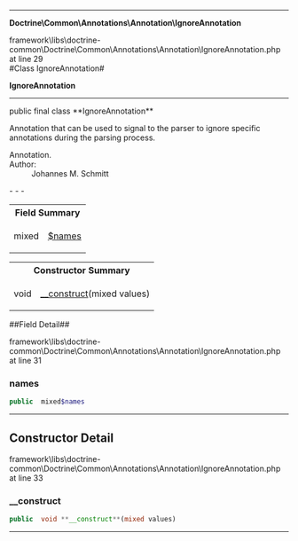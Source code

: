 - - -

**Doctrine\Common\Annotations\Annotation\IgnoreAnnotation**
<div class="location">framework\libs\doctrine-common\Doctrine\Common\Annotations\Annotation\IgnoreAnnotation.php at line 29</div>
#Class IgnoreAnnotation#

**IgnoreAnnotation**


- - -

<p class="signature">public final  class **IgnoreAnnotation**</p>

<div class="comment" id="overview_description"><p>Annotation that can be used to signal to the parser to ignore specific
annotations during the parsing process.</p></div>

<dl>
<dt>Annotation.</dt>
<dt>Author:</dt>
<dd>Johannes M. Schmitt <schmittjoh@gmail.com></dd>
</dl>
- - -

<table id="summary_field">
<tr><th colspan="2">Field Summary</th></tr>
<tr>
<td class="type"> mixed</td>
<td class="description"><p class="name"><a href="#names">$names</a></p></td>
</tr>
</table>

<table id="summary_constructor">
<tr><th colspan="2">Constructor Summary</th></tr>
<tr>
<td class="type"> void</td>
<td class="description"><p class="name"><a href="#__construct">__construct</a>(mixed values)</p></td>
</tr>
</table>

##Field Detail##
<div class="location">framework\libs\doctrine-common\Doctrine\Common\Annotations\Annotation\IgnoreAnnotation.php at line 31</div>
<h3 id="names">names</h3>

```php
public  mixed$names
```
<div class="details">
</div>

- - -

<h2 id="detail_method">Constructor Detail</h2>
<div class="location">framework\libs\doctrine-common\Doctrine\Common\Annotations\Annotation\IgnoreAnnotation.php at line 33</div>
<h3 id="__construct()">__construct</h3>

```php
public  void **__construct**(mixed values)
```
<div class="details">
</div>

- - -

